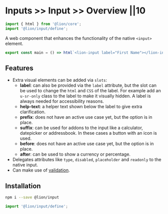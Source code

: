 # Inputs >> Input >> Overview ||10

```js script
import { html } from '@lion/core';
import '@lion/input/define';
```

A web component that enhances the functionality of the native `<input>` element.

```js preview-story
export const main = () => html`<lion-input label="First Name"></lion-input>`;
```

## Features

- Extra visual elements can be added via `slots`:
  - **label**: can also be provided via the `label` attribute, but the slot can be used to change the `html` and `CSS` of the label.
    For example add an `u-sr-only` class to the label to make it visually hidden.
    A label is always needed for accessibility reasons.
  - **help-text**: a helper text shown below the label to give extra clarification.
  - **prefix**: does not have an active use case yet, but the option is in place.
  - **suffix**: can be used for addons to the input like a calculator, datepicker or addressbook. In these cases a button with an icon is used.
  - **before**: does not have an active use case yet, but the option is in place.
  - **after**: can be used to show a currency or percentage.
- Delegates attributes like `type`, `disabled`, `placeholder` and `readonly` to the native input.
- Can make use of [validation](../../docs/../../docs/systems/form/validate.md).

## Installation

```bash
npm i --save @lion/input
```

```js
import '@lion/input/define';
```
